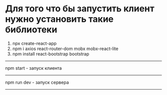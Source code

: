 # Для того что бы запустить клиент нужно установить такие библиотеки
1. npx create-react-app
2. npm i axios react-router-dom mobx mobx-react-lite
3. npm install react-bootstrap bootstrap
___
npm start - запуск клиента
___
npm run dev - запуск сервера
___
